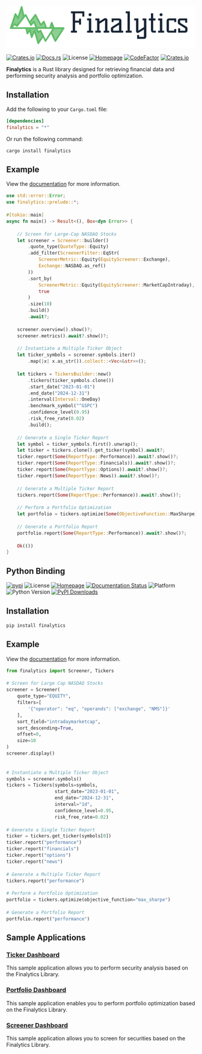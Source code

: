 ![Finalytics](https://github.com/Nnamdi-sys/finalytics/raw/main/logo-color.png)

[![Crates.io](https://img.shields.io/crates/v/finalytics)](https://crates.io/crates/finalytics)
[![Docs.rs](https://docs.rs/finalytics/badge.svg)](https://docs.rs/finalytics/)
![License](https://img.shields.io/crates/l/finalytics)
[![Homepage](https://img.shields.io/badge/homepage-finalytics.rs-blue)](https://finalytics.rs/)
[![CodeFactor](https://www.codefactor.io/repository/github/nnamdi-sys/finalytics/badge)](https://www.codefactor.io/repository/github/nnamdi-sys/finalytics)
[![Crates.io](https://img.shields.io/crates/d/finalytics)](https://crates.io/crates/finalytics)


**Finalytics** is a Rust library designed for retrieving financial data and performing security analysis and portfolio optimization.

## Installation

Add the following to your `Cargo.toml` file:

```toml
[dependencies]
finalytics = "*"
```

Or run the following command:

```bash
cargo install finalytics
```

## Example

View the [documentation](https://docs.rs/finalytics/) for more information.

```rust
use std::error::Error;
use finalytics::prelude::*;

#[tokio::main]
async fn main() -> Result<(), Box<dyn Error>> {

    // Screen for Large-Cap NASDAQ Stocks
    let screener = Screener::builder()
        .quote_type(QuoteType::Equity)
        .add_filter(ScreenerFilter::EqStr(
            ScreenerMetric::Equity(EquityScreener::Exchange),
            Exchange::NASDAQ.as_ref()
        ))
        .sort_by(
            ScreenerMetric::Equity(EquityScreener::MarketCapIntraday),
            true
        )
        .size(10)
        .build()
        .await?;

    screener.overview().show()?;
    screener.metrics().await?.show()?;

    // Instantiate a Multiple Ticker Object
    let ticker_symbols = screener.symbols.iter()
        .map(|x| x.as_str()).collect::<Vec<&str>>();

    let tickers = TickersBuilder::new()
        .tickers(ticker_symbols.clone())
        .start_date("2023-01-01")
        .end_date("2024-12-31")
        .interval(Interval::OneDay)
        .benchmark_symbol("^GSPC")
        .confidence_level(0.95)
        .risk_free_rate(0.02)
        .build();

    // Generate a Single Ticker Report
    let symbol = ticker_symbols.first().unwrap();
    let ticker = tickers.clone().get_ticker(symbol).await?;
    ticker.report(Some(ReportType::Performance)).await?.show()?;
    ticker.report(Some(ReportType::Financials)).await?.show()?;
    ticker.report(Some(ReportType::Options)).await?.show()?;
    ticker.report(Some(ReportType::News)).await?.show()?;

    // Generate a Multiple Ticker Report
    tickers.report(Some(ReportType::Performance)).await?.show()?;

    // Perform a Portfolio Optimization
    let portfolio = tickers.optimize(Some(ObjectiveFunction::MaxSharpe), None).await?;

    // Generate a Portfolio Report
    portfolio.report(Some(ReportType::Performance)).await?.show()?;

    Ok(())
}
```


## Python Binding

[![pypi](https://img.shields.io/pypi/v/finalytics)](https://pypi.org/project/finalytics/)
![License](https://img.shields.io/crates/l/finalytics)
[![Homepage](https://img.shields.io/badge/homepage-finalytics.rs-blue)](https://finalytics.rs/)
[![Documentation Status](https://img.shields.io/badge/docs-quarto-blue)](https://nnamdi.quarto.pub/finalytics/)
![Platform](https://img.shields.io/badge/Platform-Windows%20%7C%20Linux%20%7C%20MacOS-brightgreen)
![Python Version](https://img.shields.io/badge/Python-3.7%20%7C%203.8%20%7C%203.9%20%7C%203.10%20%7C%203.11%20%7C%203.12%20%7C%203.13-blue)
[![PyPI Downloads](https://static.pepy.tech/badge/finalytics)](https://pepy.tech/projects/finalytics)


## Installation

```bash
pip install finalytics
```

## Example

View the [documentation](https://nnamdi.quarto.pub/finalytics/) for more information.

```python
from finalytics import Screener, Tickers

# Screen for Large Cap NASDAQ Stocks
screener = Screener(
    quote_type="EQUITY",
    filters=[
        '{"operator": "eq", "operands": ["exchange", "NMS"]}'
    ],
    sort_field="intradaymarketcap",
    sort_descending=True,
    offset=0,
    size=10
)
screener.display()


# Instantiate a Multiple Ticker Object
symbols = screener.symbols()
tickers = Tickers(symbols=symbols,
                  start_date="2023-01-01",
                  end_date="2024-12-31",
                  interval="1d",
                  confidence_level=0.95,
                  risk_free_rate=0.02)

# Generate a Single Ticker Report
ticker = tickers.get_ticker(symbols[0])
ticker.report("performance")
ticker.report("financials")
ticker.report("options")
ticker.report("news")

# Generate a Multiple Ticker Report
tickers.report("performance")

# Perform a Portfolio Optimization
portfolio = tickers.optimize(objective_function="max_sharpe")

# Generate a Portfolio Report
portfolio.report("performance")
```


## Sample Applications

<h3><a href="https://finalytics.rs/ticker">Ticker Dashboard</a></h3>

This sample application allows you to perform security analysis based on the Finalytics Library.

<h3><a href="https://finalytics.rs/portfolio">Portfolio Dashboard</a></h3>

This sample application enables you to perform portfolio optimization based on the Finalytics Library.

<h3><a href="https://finalytics.rs/screener">Screener Dashboard</a></h3>

This sample application allows you to screen for securities based on the Finalytics Library.


